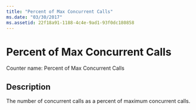 ```yaml
---
title: "Percent of Max Concurrent Calls"
ms.date: "03/30/2017"
ms.assetid: 22f18a91-1188-4c4e-9ad1-93f0dc180858
---
```

# Percent of Max Concurrent Calls

Counter name: Percent of Max Concurrent Calls  
  
## Description  

 The number of concurrent calls as a percent of maximum concurrent calls.
